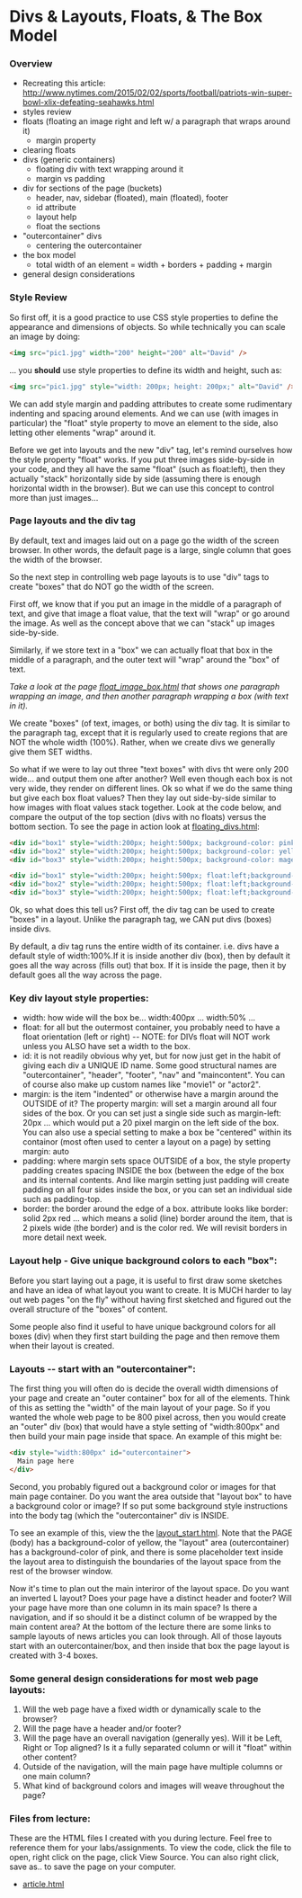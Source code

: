 Divs &amp; Layouts, Floats, &amp; The Box Model
===============================================

### Overview
* Recreating this article: http://www.nytimes.com/2015/02/02/sports/football/patriots-win-super-bowl-xlix-defeating-seahawks.html
* styles review
* floats (floating an image right and left w/ a paragraph that wraps around it)
	* margin property
* clearing floats
* divs (generic containers)
	* floating div with text wrapping around it
	* margin vs padding
* div for sections of the page (buckets)
	* header, nav, sidebar (floated), main (floated), footer
	* id attribute
	* layout help
	* float the sections
* "outercontainer" divs
	* centering the outercontainer
* the box model
	* total width of an element = width + borders + padding + margin
* general design considerations

### Style Review
  
So first off, it is a good practice to use CSS style properties to define the appearance and dimensions of objects. So while technically you can scale an image by doing:

```html
<img src="pic1.jpg" width="200" height="200" alt="David" /> 
```

... you __should__ use style properties to define its width and height, such as:

```html
<img src="pic1.jpg" style="width: 200px; height: 200px;" alt="David" />
```

We can add style margin and padding attributes to create some rudimentary indenting and spacing around elements. And we can use (with images in particular) the "float" style property to move an element to the side, also letting other elements "wrap" around it.

Before we get into layouts and the new "div" tag, let's remind ourselves how the style property "float" works. If you put three images side-by-side in your code, and they all have the same "float" (such as float:left), then they actually "stack" horizontally side by side (assuming there is enough horizontal width in the browser). But we can use this concept to control more than just images...


### Page layouts and the div tag

By default, text and images laid out on a page go the width of the screen browser. In other words, the default page is a large, single column that goes the width of the browser.

So the next step in controlling web page layouts is to use "div" tags to create "boxes" that do NOT go the width of the screen.

First off, we know that if you put an image in the middle of a paragraph of text, and give that image a float value, that the text will "wrap" or go around the image. As well as the concept above that we can "stack" up images side-by-side.

Similarly, if we store text in a "box" we can actually float that box in the middle of a paragraph, and the outer text will "wrap" around the "box" of text.

_Take a look at the page [float_image_box.html](http://itpwebdev.usc.edu/notes-examples/104/float_image_box.html) that shows one paragraph wrapping an image, and then another paragraph wrapping a box (with text in it)._

We create "boxes" (of text, images, or both) using the div tag. It is similar to the paragraph tag, except that it is regularly used to create regions that are NOT the whole width (100%). Rather, when we create divs we generally give them SET widths.
  
So what if we were to lay out three "text boxes" with divs tht were only 200 wide... and output them one after another? Well even though each box is not very wide, they render on different lines. Ok so what if we do the same thing but give each box float values? Then they lay out side-by-side similar to how images with float values stack together. Look at the code below, and compare the output of the top section (divs with no floats) versus the bottom section. To see the page in action look at [floating_divs.html](http://itpwebdev.usc.edu/notes-examples/104/floating_divs.html):


```html
<div id="box1" style="width:200px; height:500px; background-color: pink">Box 1</div>
<div id="box2" style="width:200px; height:500px; background-color: yellow">Box 2</div>
<div id="box3" style="width:200px; height:500px; background-color: magenta">Box 1</div>
```

```html
<div id="box1" style="width:200px; height:500px; float:left;background-color: pink">Box 1</div>
<div id="box2" style="width:200px; height:500px; float:left;background-color: yellow">Box 2</div>
<div id="box3" style="width:200px; height:500px; float:left;background-color: magenta">Box 1</div>
```


Ok, so what does this tell us? First off, the div tag can be used to create "boxes" in a layout. Unlike the paragraph tag, we CAN put divs (boxes) inside divs.

By default, a div tag runs the entire width of its container. i.e. divs have a default style of width:100%.If it is inside another div (box), then by default it goes all the way across (fills out) that box. If it is inside the page, then it by default goes all the way across the page.

### Key div layout style properties:

*  width: how wide will the box be... width:400px ... width:50% ...
*  float: for all but the outermost container, you probably need to have a float orientation (left or right) -- NOTE: for DIVs float will NOT work unless you ALSO have set a width to the box.
*  id: it is not readily obvious why yet, but for now just get in the habit of giving each div a UNIQUE ID name. Some good structural names are "outercontainer",  "header", "footer", "nav" and "maincontent". You can of course also make up custom names like "movie1" or "actor2".
*  margin: is the item "indented" or otherwise have a margin around the OUTSIDE of it? The property margin: will set a margin around all four sides of the box. Or you can set just a single side such as margin-left: 20px ... which would put a 20 pixel margin on the left side of the box. You can also use a special setting to make a box be "centered" within its containor (most often used to center a layout on a page) by setting margin: auto
*  padding:  where margin sets space OUTSIDE of a box, the style property padding creates spacing INSIDE the box (between the edge of the box and its internal contents. And like margin setting just padding will create padding on all four sides inside the box, or you can set an individual side such as padding-top.
*  border: the border around the edge of a box. attribute looks like border: solid 2px red ... which means a solid (line) border around the item, that is 2 pixels wide (the border) and is the color red. We will revisit borders in more detail next week.


### Layout help - Give unique background colors to each "box":

Before you start laying out a page, it is useful to first draw some sketches and have an idea of what layout you want to create. It is MUCH harder to lay out web pages "on the fly" without having first sketched and figured out the overall structure of the "boxes" of content.

Some people also find it useful to have unique background colors for all boxes (div) when they first start building the page and then remove them when their layout is created.

### Layouts -- start with an "outercontainer":

The first thing you will often do is decide the overall width dimensions of your page and create an "outer container" box for all of the elements. Think of this as setting the "width" of the main layout of your page. So if you wanted the whole web page to be 800 pixel across, then you would create an "outer" div (box) that would have a style setting of "width:800px" and then build your main page inside that space. An example of this might be:

```html
<div style="width:800px" id="outercontainer">
  Main page here
</div>
```

Second, you probably figured out a background color or images for that main page container. Do you want the area outside that "layout box" to have a background color or image? If so put some background style instructions into the body tag (which the "outercontainer" div is INSIDE.

To see an example of this, view the the [layout_start.html](http://itpwebdev.usc.edu/notes-examples/104/layout_start.html). Note that the PAGE (body) has a background-color of yellow, the "layout" area (outercontainer) has a background-color of pink, and there is some placeholder text inside the layout area to distinguish the boundaries of the layout space from the rest of the browser window.
  
Now it's time to plan out the main interiror of the layout space. Do you want an inverted L layout? Does your page have a distinct header and footer? Will your page have more than one column in its main space? Is there a navigation, and if so should it be a distinct column of be wrapped by the main content area? At the bottom of the lecture there are some links to sample layouts of news articles you can look through. All of those layouts start with an outercontainer/box, and then inside that box the page layout is created with 3-4 boxes.
  

### Some general design considerations for most web page layouts: 

1.  Will the web page have a fixed width or dynamically scale to the browser?
2.  Will the page have a header and/or footer?
3.  Will the page have an overall navigation (generally yes). Will it be Left, Right or Top aligned? Is it a fully separated column or will it "float" within other content?
4.  Outside of the navigation, will the main page have multiple columns or one main column?
5.  What kind of background colors and images will weave throughout the page?


### Files from lecture:
These are the HTML files I created with you during lecture. Feel free to reference them for your labs/assignments. To view the code, click the file to open, right click on the page, click View Source. You can also right click, save as.. to save the page on your computer.
* [article.html](/demos/104/W3/article.html)